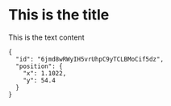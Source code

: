 This is the title
=======

This is the text content

```
{
  "id": "6jmd8wRWyIH5vrUhpC9yTCLBMoCif5dz",
  "position": {
    "x": 1.1022,
    "y": 54.4
  }
}
```

